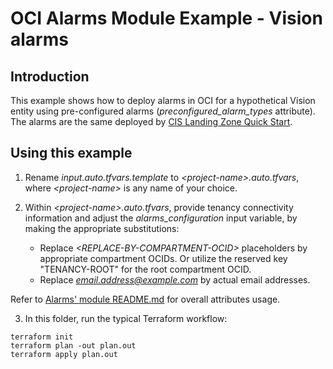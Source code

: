 # OCI Alarms Module Example - Vision alarms

## Introduction

This example shows how to deploy alarms in OCI for a hypothetical Vision entity using pre-configured alarms (*preconfigured_alarm_types* attribute). The alarms are the same deployed by [CIS Landing Zone Quick Start](https://github.com/oracle-quickstart/oci-cis-landingzone-quickstart).

## Using this example
1. Rename *input.auto.tfvars.template* to *\<project-name\>.auto.tfvars*, where *\<project-name\>* is any name of your choice.

2. Within *\<project-name\>.auto.tfvars*, provide tenancy connectivity information and adjust the *alarms_configuration* input variable, by making the appropriate substitutions:
   - Replace *\<REPLACE-BY-COMPARTMENT-OCID\>* placeholders by appropriate compartment OCIDs. Or utilize the reserved key "TENANCY-ROOT" for the root compartment OCID.
   - Replace *email.address@example.com* by actual email addresses.

Refer to [Alarms' module README.md](../../README.md) for overall attributes usage.

3. In this folder, run the typical Terraform workflow:
```
terraform init
terraform plan -out plan.out
terraform apply plan.out
```
